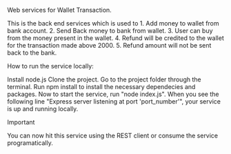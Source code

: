 Web services for Wallet Transaction.

This is the back end services which is used to 
    1. Add money to wallet from bank account.
    2. Send Back money to bank from wallet.
    3. User can buy from the money present in the wallet.
    4. Refund will be credited to the wallet for the transaction made above 2000.
    5. Refund amount will not be sent back to the bank. 


How to run the service locally:


Install node.js
Clone the project.
Go to the project folder through the terminal.
Run npm install to install the necessary dependecies and packages.
Now to start the service, run "node index.js". When you see the following line "Express server listening at port 'port_number'", your service is up and running locally.



Important

You can now hit this service using the REST client or consume the service programatically.